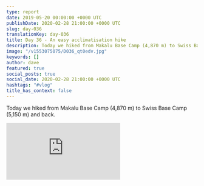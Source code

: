 ```yaml
---
type: report
date: 2019-05-20 00:00:00 +0000 UTC
publishDate: 2020-02-28 21:00:00 +0000 UTC
slug: day-036
translationKey: day-036
title: Day 36 - An easy acclimatisation hike
description: Today we hiked from Makalu Base Camp (4,870 m) to Swiss Base Camp (5,150 m) and back.
image: "/v1553075075/D036_qt0edv.jpg"
keywords: []
author: dave
featured: true
social_posts: true
social_date: 2020-02-28 21:00:00 +0000 UTC
hashtags: "#vlog"
title_has_context: false
---
```


Today we hiked from Makalu Base Camp (4,870 m) to Swiss Base Camp (5,150 m) and back.

<iframe src="https://www.youtube.com/embed/KYMvAWZfkQ8" frameborder="0" allow="accelerometer; autoplay; encrypted-media; gyroscope; picture-in-picture" allowfullscreen></iframe>

